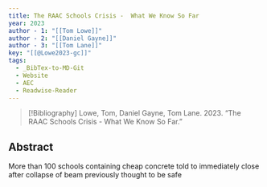 ```yaml
---
title: The RAAC Schools Crisis -  What We Know So Far
year: 2023
author - 1: "[[Tom Lowe]]"
author - 2: "[[Daniel Gayne]]"
author - 3: "[[Tom Lane]]"
key: "[[@Lowe2023-gc]]"
tags:
  - _BibTex-to-MD-Git
  - Website
  - AEC
  - Readwise-Reader
---
```


> [!Bibliography]
> Lowe, Tom, Daniel Gayne, Tom Lane. 2023. “The RAAC Schools Crisis -  What We Know So Far.” 

## Abstract
More than 100 schools containing cheap concrete told to immediately close after collapse of beam previously thought to be safe